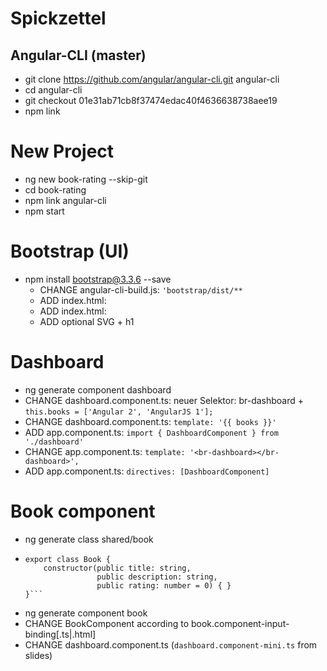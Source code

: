 # Spickzettel

## Angular-CLI (master)

* git clone https://github.com/angular/angular-cli.git angular-cli
* cd angular-cli
* git checkout 01e31ab71cb8f37474edac40f4636638738aee19
* npm link


# New Project

* ng new book-rating --skip-git
* cd book-rating
* npm link angular-cli
* npm start

# Bootstrap (UI)

* npm install bootstrap@3.3.6 --save
  * CHANGE angular-cli-build.js: `'bootstrap/dist/**`
  * ADD index.html: <link rel="stylesheet" href="vendor/bootstrap/dist/css/bootstrap.css">
  * ADD index.html: <body class="container">
  * ADD optional SVG + h1

# Dashboard

* ng generate component dashboard
* CHANGE dashboard.component.ts: neuer Selektor: br-dashboard + `this.books = ['Angular 2', 'AngularJS 1'];`
* CHANGE dashboard.component.ts: `template: '{{ books }}'`
* ADD app.component.ts: `import { DashboardComponent } from './dashboard'`
* CHANGE app.component.ts: `template: '<br-dashboard></br-dashboard>',`
* ADD app.component.ts: `directives: [DashboardComponent]`

# Book component

* ng generate class shared/book
* ```
  export class Book {
      constructor(public title: string,
                  public description: string,
                  public rating: number = 0) { }
  }```
* ng generate component book
* CHANGE BookComponent according to book.component-input-binding[.ts|.html]
* CHANGE dashboard.component.ts (`dashboard.component-mini.ts` from slides)

